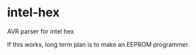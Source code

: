 # intel-hex
AVR parser for intel hex

If this works, long term plan is to make an EEPROM programmer.
